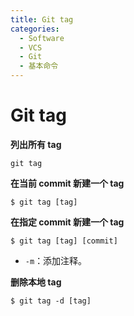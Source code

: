 ```yaml
---
title: Git tag
categories:
  - Software
  - VCS
  - Git
  - 基本命令
---
```

# Git tag

**列出所有 tag**

```shell
git tag
```

**在当前 commit 新建一个 tag**

```shell
$ git tag [tag]
```

**在指定 commit 新建一个 tag**

```shell
$ git tag [tag] [commit]
```

- `-m`：添加注释。

**删除本地 tag**

```shell
$ git tag -d [tag]
```
